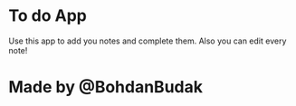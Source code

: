 # To do App

Use this app to add you notes and complete them. Also you can edit every note!

# Made by @BohdanBudak
